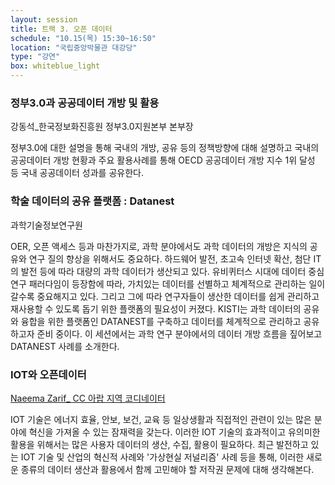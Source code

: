 ```yaml
---
layout: session
title: 트랙 3. 오픈 데이터
schedule: "10.15(목) 15:30~16:50"
location: "국립중앙박물관 대강당"
type: "강연"
box: whiteblue_light
---
```


### 정부3.0과 공공데이터 개방 및 활용

강동석_한국정보화진흥원 정부3.0지원본부 본부장 

정부3.0에 대한 설명을 통해 국내의 개방, 공유 등의 정책방향에 대해 설명하고 국내의 공공데이터 개방 현황과 주요 활용사례를 통해 OECD 공공데이터 개방 지수 1위 달성 등 국내 공공데이터 성과를 공유한다.


### 학술 데이터의 공유 플랫폼 : Datanest

과학기술정보연구원

OER, 오픈 액세스 등과 마찬가지로, 과학 분야에서도 과학 데이터의 개방은 지식의 공유와 연구 질의 향상을 위해서도 중요하다. 하드웨어 발전, 초고속 인터넷 확산, 첨단 IT의 발전 등에 따라 대량의 과학 데이터가 생산되고 있다. 유비퀴터스 시대에 데이터 중심 연구 패러다임이 등장함에 따라, 가치있는 데이터를 선별하고 체계적으로 관리하는 일이 갈수록 중요해지고 있다. 그리고 그에 따라 연구자들이 생산한 데이터를 쉽게 관리하고 재사용할 수 있도록 돕기 위한 플랫폼의 필요성이 커졌다. KISTI는 과학 데이터의 공유와 융합을 위한 플랫폼인 DATANEST를 구축하고 데이터를 체계적으로 관리하고 공유하고자 준비 중이다. 이 세션에서는 과학 연구 분야에서의 데이터 개방 흐름을 짚어보고 DATANEST 사례를 소개한다.


### IOT와 오픈데이터

[Naeema Zarif_ CC 아랍 지역 코디네이터](/speakers.html#speaker8)

IOT 기술은 에너지 효율, 안보, 보건, 교육 등 일상생활과 직접적인 관련이 있는 많은 분야에 혁신을 가져올 수 있는 잠재력을 갖는다. 이러한 IOT 기술의 효과적이고 유의미한 활용을 위해서는 많은 사용자 데이터의 생산, 수집, 활용이 필요하다. 최근 발전하고 있는 IOT 기술 및 산업의 혁신적 사례와 '가상현실 저널리즘' 사례 등을 통해, 이러한 새로운 종류의 데이터 생산과 활용에서 함께 고민해야 할 저작권 문제에 대해 생각해본다.
